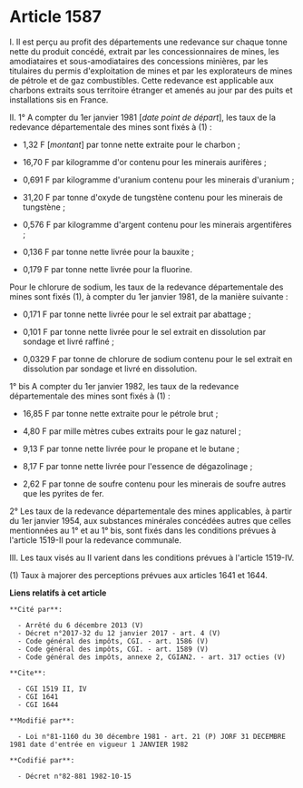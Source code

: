 # Article 1587

I. Il est perçu au profit des départements une redevance sur chaque tonne nette du produit concédé, extrait par les
concessionnaires de mines, les amodiataires et sous-amodiataires des concessions minières, par les titulaires du permis
d'exploitation de mines et par les explorateurs de mines de pétrole et de gaz combustibles. Cette redevance est applicable
aux charbons extraits sous territoire étranger et amenés au jour par des puits et installations sis en France.

II. 1° A compter du 1er janvier 1981 [*date point de départ*], les taux de la redevance départementale des mines sont fixés à
(1) :

- 1,32 F [*montant*] par tonne nette extraite pour le charbon ;

- 16,70 F par kilogramme d'or contenu pour les minerais aurifères ;

- 0,691 F par kilogramme d'uranium contenu pour les minerais d'uranium ;

- 31,20 F par tonne d'oxyde de tungstène contenu pour les minerais de tungstène ;

- 0,576 F par kilogramme d'argent contenu pour les minerais argentifères ;

- 0,136 F par tonne nette livrée pour la bauxite ;

- 0,179 F par tonne nette livrée pour la fluorine.

Pour le chlorure de sodium, les taux de la redevance départementale des mines sont fixés (1), à compter du 1er janvier 1981,
de la manière suivante :

- 0,171 F par tonne nette livrée pour le sel extrait par abattage ;

- 0,101 F par tonne nette livrée pour le sel extrait en dissolution par sondage et livré raffiné ;

- 0,0329 F par tonne de chlorure de sodium contenu pour le sel extrait en dissolution par sondage et livré en dissolution.

1° bis A compter du 1er janvier 1982, les taux de la redevance départementale des mines sont fixés à (1) :

- 16,85 F par tonne nette extraite pour le pétrole brut ;

- 4,80 F par mille mètres cubes extraits pour le gaz naturel ;

- 9,13 F par tonne nette livrée pour le propane et le butane ;

- 8,17 F par tonne nette livrée pour l'essence de dégazolinage ;

- 2,62 F par tonne de soufre contenu pour les minerais de soufre autres que les pyrites de fer.

2° Les taux de la redevance départementale des mines applicables, à partir du 1er janvier 1954, aux substances minérales
concédées autres que celles mentionnées au 1° et au 1° bis, sont fixés dans les conditions prévues à l'article 1519-II pour
la redevance communale.

III. Les taux visés au II varient dans les conditions prévues à l'article 1519-IV.

(1) Taux à majorer des perceptions prévues aux articles 1641 et 1644.

**Liens relatifs à cet article**

	**Cité par**:

	  - Arrêté du 6 décembre 2013 (V)
	  - Décret n°2017-32 du 12 janvier 2017 - art. 4 (V)
	  - Code général des impôts, CGI. - art. 1586 (V)
	  - Code général des impôts, CGI. - art. 1589 (V)
	  - Code général des impôts, annexe 2, CGIAN2. - art. 317 octies (V)

	**Cite**:

	  - CGI 1519 II, IV
	  - CGI 1641
	  - CGI 1644

	**Modifié par**:

	  - Loi n°81-1160 du 30 décembre 1981 - art. 21 (P) JORF 31 DECEMBRE 1981 date d'entrée en vigueur 1 JANVIER 1982

	**Codifié par**:

	  - Décret n°82-881 1982-10-15
